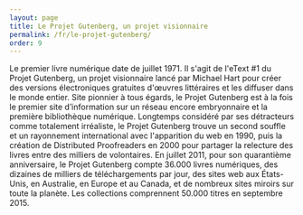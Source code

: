 ```yaml
---
layout: page
title: Le Projet Gutenberg, un projet visionnaire
permalink: /fr/le-projet-gutenberg/
order: 9
---
```

<p>Le premier livre numérique date de juillet 1971. Il s'agit de l'eText #1 du Projet Gutenberg, un projet visionnaire lancé par Michael Hart pour créer des versions électroniques gratuites d'œuvres littéraires et les diffuser dans le monde entier. Site pionnier à tous égards, le Projet Gutenberg est à la fois le premier site d’information sur un réseau encore embryonnaire et la première bibliothèque numérique. Longtemps considéré par ses détracteurs comme totalement irréaliste, le Projet Gutenberg trouve un second souffle et un rayonnement international avec l'apparition du web en 1990, puis la création de Distributed Proofreaders en 2000 pour partager la relecture des livres entre des milliers de volontaires. En juillet 2011, pour son quarantième anniversaire, le Projet Gutenberg compte 36.000 livres numériques, des dizaines de milliers de téléchargements par jour, des sites web aux États-Unis, en Australie, en Europe et au Canada, et de nombreux sites miroirs sur toute la planète. Les collections comprennent 50.000 titres en septembre 2015.</p>